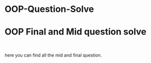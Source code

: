 # OOP-Question-Solve
<h1>OOP Final and Mid question  solve</h1>
<br>
<p>here you can find all the mid and final question.</p>
